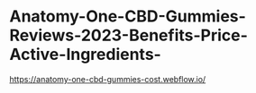 # Anatomy-One-CBD-Gummies-Reviews-2023-Benefits-Price-Active-Ingredients-
https://anatomy-one-cbd-gummies-cost.webflow.io/
